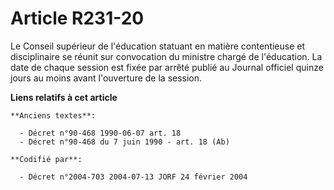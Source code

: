 # Article R231-20

Le Conseil supérieur de l'éducation statuant en matière contentieuse et disciplinaire se réunit sur convocation du ministre
chargé de l'éducation. La date de chaque session est fixée par arrêté publié au Journal officiel quinze jours au moins avant
l'ouverture de la session.

**Liens relatifs à cet article**

	**Anciens textes**:

	  - Décret n°90-468 1990-06-07 art. 18
	  - Décret n°90-468 du 7 juin 1990 - art. 18 (Ab)

	**Codifié par**:

	  - Décret n°2004-703 2004-07-13 JORF 24 février 2004

